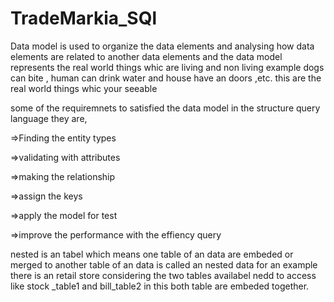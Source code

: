 # TradeMarkia_SQl
Data model is used to organize the data elements and analysing how data elements are related to another data elements and the data model represents the real world things whic are living and non living example dogs can bite , human can drink water and house have an doors ,etc. this are the real world things whic your seeable

some of the requiremnets to satisfied the data model in the structure query language they are,

=>Finding the entity types

=>validating with attributes

=>making the relationship

=>assign the keys

=>apply the model for test

=>improve the performance with the effiency query

nested is an tabel which means one table of an data are embeded or merged to another table of an data is called an nested data for an example there is an retail store considering the two tables availabel nedd to access like stock
_table1 and bill_table2 in this both table are embeded together.
